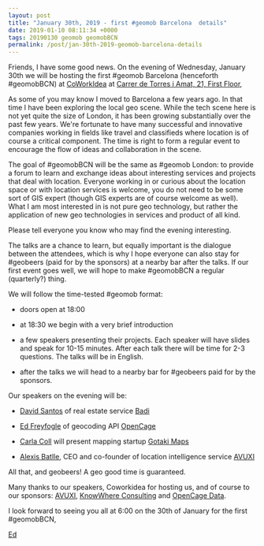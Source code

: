 ```yaml
--- 
layout: post
title: "January 30th, 2019 - first #geomob Barcelona  details"
date: 2019-01-10 08:11:34 +0000
tags: 20190130 geomob geomobBCN
permalink: /post/jan-30th-2019-geomob-barcelona-details
---
```



Friends, I have some good news. On the evening of Wednesday, January 30th we
will be hosting the first #geomob Barcelona (henceforth #geomobBCN)
at [CoWorkIdea](https://coworkidea.com/en/) at [Carrer de Torres i Amat, 21, First Floor](https://goo.gl/maps/wEAX4uRU8EN2),

As some of you may know I moved to Barcelona a few years ago.
In that time I have been exploring the local geo scene. While the tech
scene here is not yet quite the size of London, it has been growing
substantially over the past few years. We're fortunate to have many successful
and innovative companies working in fields like travel and classifieds where
location is of course a critical component. The time is right to form a
regular event to encourage the flow of ideas and collaboration in the scene. 

The goal of #geomobBCN will be the same as #geomob London: to provide
a forum to learn and exchange ideas about interesting services and projects
that deal with location. Everyone working in or curious about the location
space or with location services is welcome, you do not need to be some sort of
GIS expert (though GIS experts are of course welcome as well). What I am most
interested in is not pure geo technology, but rather the application of new
geo technologies in services and product of all kind.

Please tell everyone you know who may find the evening interesting.

The talks are a chance to learn, but equally important is the dialogue between
the attendees, which is why I hope everyone can also stay for #geobeers (paid
for by the sponsors) at a nearby bar after the talks. If our first event goes
well, we will hope to make #geomobBCN a regular (quarterly?) thing. 

We will follow the time-tested #geomob format:

* doors open at 18:00

* at 18:30 we begin with a very brief introduction

* a few speakers presenting their projects. Each speaker will have slides and
speak for 10-15 minutes. After each talk there will be time for 2-3 questions.
The talks will be in English.

* after the talks we will head to a nearby bar for #geobeers paid for by the
sponsors. 

Our speakers on the evening will be:

* [David Santos](https://twitter.com/dsantosmerino) of real estate service [Badi](https://badi.com)

* [Ed Freyfogle](https://twitter.com/freyfogle) of geocoding API [OpenCage](https://opencagedata.com/)

* [Carla Coll](https://www.linkedin.com/in/ccollroca/) will present mapping startup [Gotaki Maps](https://twitter.com/Gotakimaps)

* [Alexis Batlle](https://twitter.com/AlexisBatlle), CEO and co-founder of location intelligence service [AVUXI](http://www.avuxi.com/)

All that, and geobeers! A geo good time is guaranteed.

Many thanks to our speakers, Coworkidea for hosting us, and of course to our
sponsors:
[AVUXI](https://www.avuxi.com),
[KnowWhere Consulting](https://knowwhereconsulting.co.uk/) and 
[OpenCage Data](https://opencagedata.com/). 

I look forward to seeing you all at 6:00 on the 30th of January for the first #geomobBCN,

[Ed](https://twitter.com/freyfogle)